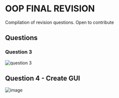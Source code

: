# OOP FINAL REVISION

Compilation of revision questions. Open to contribute

## Questions

### Question 3

![question 3](https://user-images.githubusercontent.com/87070003/218267471-7743c8e6-3931-4eca-93c9-fb81dd803049.png)

## Question 4 - Create GUI

![image](https://user-images.githubusercontent.com/87070003/218267552-52dd98cf-cbb7-4fee-85a8-de0cddb5024d.png)
